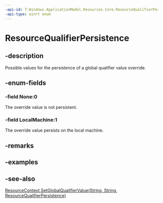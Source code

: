 ```yaml
---
-api-id: T:Windows.ApplicationModel.Resources.Core.ResourceQualifierPersistence
-api-type: winrt enum
---
```


<!-- Enumeration syntax
public enum Windows.ApplicationModel.Resources.Core.ResourceQualifierPersistence : int
-->

# ResourceQualifierPersistence

## -description
Possible values for the persistence of a global qualifier value override.

## -enum-fields
### -field None:0
The override value is not persistent.

### -field LocalMachine:1
The override value persists on the local machine.


## -remarks

## -examples

## -see-also
[ResourceContext.SetGlobalQualifierValue(String, String, ResourceQualifierPersistence)](resourcecontext_setglobalqualifiervalue_1619866205.md)